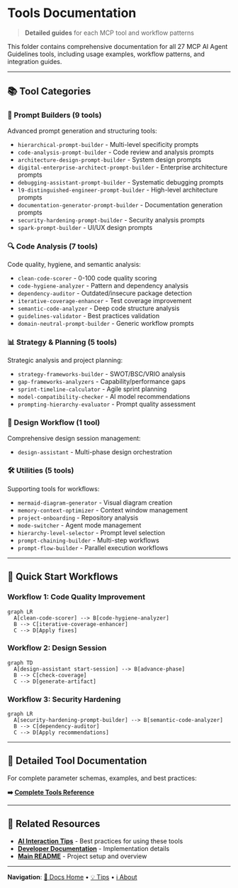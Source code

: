 # Tools Documentation

> **Detailed guides** for each MCP tool and workflow patterns

This folder contains comprehensive documentation for all 27 MCP AI Agent Guidelines tools, including usage examples, workflow patterns, and integration guides.

---

## 📚 Tool Categories

### 🎨 Prompt Builders (9 tools)
Advanced prompt generation and structuring tools:

- `hierarchical-prompt-builder` - Multi-level specificity prompts
- `code-analysis-prompt-builder` - Code review and analysis prompts
- `architecture-design-prompt-builder` - System design prompts
- `digital-enterprise-architect-prompt-builder` - Enterprise architecture prompts
- `debugging-assistant-prompt-builder` - Systematic debugging prompts
- `l9-distinguished-engineer-prompt-builder` - High-level architecture prompts
- `documentation-generator-prompt-builder` - Documentation generation prompts
- `security-hardening-prompt-builder` - Security analysis prompts
- `spark-prompt-builder` - UI/UX design prompts

### 🔍 Code Analysis (7 tools)
Code quality, hygiene, and semantic analysis:

- `clean-code-scorer` - 0-100 code quality scoring
- `code-hygiene-analyzer` - Pattern and dependency analysis
- `dependency-auditor` - Outdated/insecure package detection
- `iterative-coverage-enhancer` - Test coverage improvement
- `semantic-code-analyzer` - Deep code structure analysis
- `guidelines-validator` - Best practices validation
- `domain-neutral-prompt-builder` - Generic workflow prompts

### 📊 Strategy & Planning (5 tools)
Strategic analysis and project planning:

- `strategy-frameworks-builder` - SWOT/BSC/VRIO analysis
- `gap-frameworks-analyzers` - Capability/performance gaps
- `sprint-timeline-calculator` - Agile sprint planning
- `model-compatibility-checker` - AI model recommendations
- `prompting-hierarchy-evaluator` - Prompt quality assessment

### 🎯 Design Workflow (1 tool)
Comprehensive design session management:

- `design-assistant` - Multi-phase design orchestration

### 🛠️ Utilities (5 tools)
Supporting tools for workflows:

- `mermaid-diagram-generator` - Visual diagram creation
- `memory-context-optimizer` - Context window management
- `project-onboarding` - Repository analysis
- `mode-switcher` - Agent mode management
- `hierarchy-level-selector` - Prompt level selection
- `prompt-chaining-builder` - Multi-step workflows
- `prompt-flow-builder` - Parallel execution workflows

---

## 🚀 Quick Start Workflows

### Workflow 1: Code Quality Improvement
```mermaid
graph LR
  A[clean-code-scorer] --> B[code-hygiene-analyzer]
  B --> C[iterative-coverage-enhancer]
  C --> D[Apply fixes]
```

### Workflow 2: Design Session
```mermaid
graph TD
  A[design-assistant start-session] --> B[advance-phase]
  B --> C[check-coverage]
  C --> D[generate-artifact]
```

### Workflow 3: Security Hardening
```mermaid
graph LR
  A[security-hardening-prompt-builder] --> B[semantic-code-analyzer]
  B --> C[dependency-auditor]
  C --> D[Apply recommendations]
```

---

## 📖 Detailed Tool Documentation

For complete parameter schemas, examples, and best practices:

**➡️ [Complete Tools Reference](../TOOLS_REFERENCE.md)**

---

## 🔗 Related Resources

- **[AI Interaction Tips](../tips/)** - Best practices for using these tools
- **[Developer Documentation](../README.md#developer-documentation)** - Implementation details
- **[Main README](../../README.md)** - Project setup and overview

---

**Navigation**: [📁 Docs Home](../README.md) • [💡 Tips](../tips/) • [ℹ️ About](../about/)
